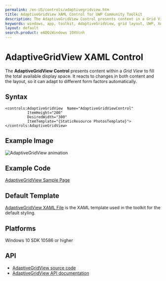 ```yaml
---
permalink: /en-US/controls/adaptivegridview.htm
title: AdaptiveGridView XAML Control for UWP Community Toolkit
description: The AdaptiveGridView Control presents content in a Grid View to fill available display space 
keywords: windows, app, toolkit, AdaptiveGridView, grid layout, UWP, XAML, Adaptive Grid View, Control, grid control, form factors 
layout: default
search.product: eADQiWindows 10XVcnh
---
```


# AdaptiveGridView XAML Control 
The **AdaptiveGridView Control** presents content within a *Grid View* to fill the total available display space. It reacts to changes in both content and the layout, so it can adapt to different form factors automatically.

## Syntax
```xaml
<controls:AdaptiveGridView  Name="AdaptiveGridViewControl"
          ItemHeight="200"
          DesiredWidth="300"
          ItemTemplate="{StaticResource PhotosTemplate}">
</controls:AdaptiveGridView>
```

## Example Image
![AdaptiveGridView animation](/resources/images/Controls-AdaptiveGridView.gif "AdaptiveGridView")

## Example Code
[AdaptiveGridView Sample Page](https://github.com/Microsoft/UWPCommunityToolkit/tree/master/Microsoft.Toolkit.Uwp.SampleApp/SamplePages/AdaptiveGridView)

## Default Template 
[AdaptiveGridView XAML File](https://github.com/Microsoft/UWPCommunityToolkit/blob/master/Microsoft.Toolkit.Uwp.UI.Controls/AdaptiveGridView/AdaptiveGridView.xaml) is the XAML template used in the toolkit for the default styling.

## Platforms 
Windows 10 SDK 10586 or higher

## API
* [AdaptiveGridView source code](https://github.com/Microsoft/UWPCommunityToolkit/tree/master/Microsoft.Toolkit.Uwp.UI.Controls/AdaptiveGridView)
* [AdaptiveGridView API documentation](../api/Microsoft_Toolkit_Uwp_UI_Controls_AdaptiveGridView.htm)
